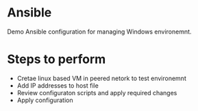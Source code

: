 # Ansible
Demo Ansible configuration for managing Windows environemnt. 


# Steps to perform
- Cretae linux based VM in peered netork to test environemnt
- Add IP addresses to host file
- Review configuraton scripts and apply required changes
- Apply configuration

